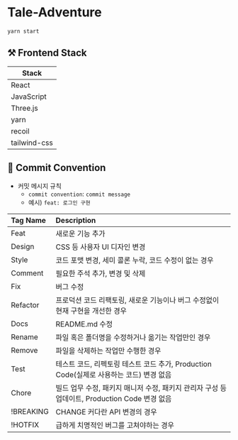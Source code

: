 # Tale-Adventure

```
yarn start
```

## ⚒️ Frontend Stack

| Stack            |
| ---------------- |
| React            |
| JavaScript       |
| Three.js         | 
| yarn             |
| recoil           |
| tailwind-css     | 

## 🌱 Commit Convention

- 커밋 메시지 규칙
  - `commit convention`: `commit message`
  - 예시) `feat: 로그인 구현`

| Tag Name | Description |
|:---------|:------------|
Feat |	새로운 기능 추가
Design |	CSS 등 사용자 UI 디자인 변경
Style |	코드 포맷 변경, 세미 콜론 누락, 코드 수정이 없는 경우
Comment |	필요한 주석 추가, 변경 및 삭제
Fix |	버그 수정
Refactor |	프로덕션 코드 리팩토링, 새로운 기능이나 버그 수정없이 현재 구현을 개선한 경우
Docs |	README.md 수정
Rename |	파일 혹은 폴더명을 수정하거나 옮기는 작업만인 경우
Remove |	파일을 삭제하는 작업만 수행한 경우
Test |	테스트 코드, 리펙토링 테스트 코드 추가, Production Code(실제로 사용하는 코드) 변경 없음
Chore |	빌드 업무 수정, 패키지 매니저 수정, 패키지 관리자 구성 등 업데이트, Production Code 변경 없음
!BREAKING | CHANGE	커다란 API 변경의 경우
!HOTFIX |	급하게 치명적인 버그를 고쳐야하는 경우
